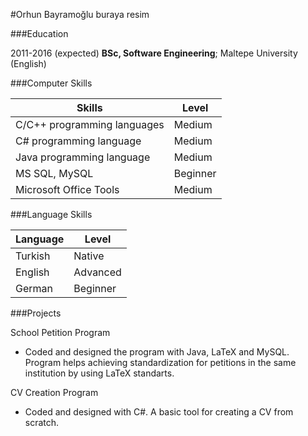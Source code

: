 #Orhun Bayramoğlu
buraya resim

###Education

2011-2016 (expected)
	**BSc, Software Engineering**; Maltepe University (English)
		

###Computer Skills

| Skills                                 | Level         |
| -------------------------------------- |---------------|
| C/C++ programming languages            | Medium        |
| C# programming language                | Medium        |
| Java programming language              | Medium	 |
| MS SQL, MySQL				 | Beginner	 |
| Microsoft Office Tools		 | Medium	 |

###Language Skills

| Language   | Level    |
|----------- |----------|
| Turkish    | Native   |
| English    | Advanced |
| German     | Beginner |

###Projects

School Petition Program
 * Coded and designed the program with Java, LaTeX and MySQL. Program helps achieving standardization for petitions in the same institution by using LaTeX standarts.
 
CV Creation Program
 * Coded and designed with C#. A basic tool for creating a CV from scratch.
